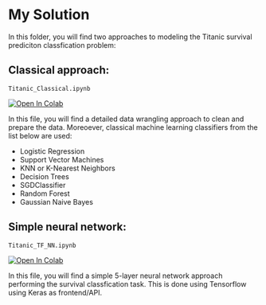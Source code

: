 # My Solution

In this folder, you will find two approaches to modeling the Titanic survival prediciton classfication problem:

## Classical approach: 

`Titanic_Classical.ipynb`

[![Open In Colab](https://colab.research.google.com/assets/colab-badge.svg)](https://colab.research.google.com/github/gimseng/99-ML-Learning-Projects/blob/master/001/solution/Titanic_Classical.ipynb)

In this file, you will find a detailed data wrangling approach to clean and prepare the data. Moreoever, classical machine learning classifiers from the list below are used:

- Logistic Regression
- Support Vector Machines
- KNN or K-Nearest Neighbors
- Decision Trees
- SGDClassifier
- Random Forest
- Gaussian Naive Bayes


## Simple neural network:

`Titanic_TF_NN.ipynb`

[![Open In Colab](https://colab.research.google.com/assets/colab-badge.svg)](https://colab.research.google.com/github/gimseng/99-ML-Learning-Projects/blob/master/001n/solution/Titanic_TF_NN.ipynb)


In this file, you will find a simple 5-layer neural network approach performing the survival classfication task. This is done using Tensorflow using Keras as frontend/API.
